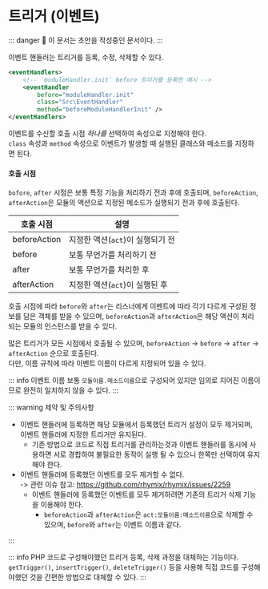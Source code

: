 # 트리거 (이벤트)

::: danger
🚧 이 문서는 초안을 작성중인 문서이다.
:::

이벤트 핸들러는 트리거를 등록, 수정, 삭제할 수 있다.

```xml
<eventHandlers>
    <!-- `moduleHandler.init` before 트리거를 등록한 예시 -->
    <eventHandler
        before="moduleHandler.init"
        class="Src\EventHandler"
        method="beforeModuleHandlerInit" />
</eventHandlers>
```

이벤트를 수신할 호출 시점 _하나를_ 선택하여 속성으로 지정해야 한다.  
`class` 속성과 `method` 속성으로 이벤트가 발생할 때 실행된 클래스와 메소드를 지정하면 된다.

#### 호출 시점

`bofore`, `after` 시점은 보통 특정 기능을 처리하기 전과 후에 호출되며, `beforeAction`, `afterAction`은 모듈의 액션으로 지정된 메소드가 실행되기 전과 후에 호출된다.

| 호출 시점    | 설명                             |
| ------------ | -------------------------------- |
| beforeAction | 지정한 액션(`act`)이 실행되기 전 |
| before       | 보통 무언가를 처리하기 전        |
| after        | 보통 무언가를 처리한 후          |
| afterAction  | 지정한 액션(`act`)이 실행된 후   |

호출 시점에 따라 `before`와 `after`는 리스너에게 이벤트에 따라 각기 다르게 구성된 정보를 담은 객체를 받을 수 있으며, `beforeAction`과 `afterAction`은 해당 액션이 처리되는 모듈의 인스턴스를 받을 수 있다.

많은 트리거가 모든 시점에서 호출될 수 있으며,
`beforeAction` -> `before` -> `after` -> `afterAction` 순으로 호출된다.  
다만, 이름 규칙에 따라 이벤트 이름이 다르게 지정되어 있을 수 있다.

::: info 이벤트 이름
보통 `모듈이름.메소드이름`으로 구성되어 있지만 임의로 지어진 이름이므로 완전히 일치하지 않을 수 있다.
:::

::: warning 제약 및 주의사항

- 이벤트 핸들러에 등록하면 해당 모듈에서 등록했던 트리거 설정이 모두 제거되며, 이벤트 핸들러에 지정한 트리거만 유지된다.
  - 기존 방법으로 코드로 직접 트리거를 관리하는것과 이벤트 핸들러를 동시에 사용하면 서로 경합하여 불필요한 동작이 실행 될 수 있으니 한쪽만 선택하여 유지해야 한다.
- 이벤트 핸들러에 등록했던 이벤트를 모두 제거할 수 없다.  
  -> 관련 이슈 참고: https://github.com/rhymix/rhymix/issues/2259
  - 이벤트 핸들러에 등록했던 이벤트를 모두 제거하려면 기존의 트리거 삭제 기능을 이용해야 한다.  
    - `beforeAction`과 `afterAction`은 `act:모듈이름:메소드이름`으로 삭제할 수 있으며, `before`와 `after`는 이벤트 이름과 같다.

:::

::: info
PHP 코드로 구성해야했던 트리거 등록, 삭제 과정을 대체하는 기능이다.
`getTrigger()`, `insertTrigger()`, `deleteTrigger()` 등을 사용해 직접 코드를 구성해야했던 것을 간편한 방법으로 대체할 수 있다.
:::
